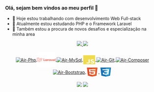### Olá, sejam bem vindos ao meu perfil 👋

- 🔭 Hoje estou trabalhando com desenvolvimento Web Full-stack
- 🌱 Atualmente estou estudando PHP e o Framework Laravel 
- 💬 Também estou a procura de novos desafios e especialização na minha area

<div align="center">
  <a href="https://github.com/AilsonsJunior">
  <img height="180em" src="https://github-readme-stats.vercel.app/api?username=Ailsonsjunior&show_icons=true&theme=dark&include_all_commits=true&count_private=true"/>
  <img height="180em" src="https://github-readme-stats.vercel.app/api/top-langs/?username=Ailsonsjunior&layout=compact&langs_count=7&theme=dark"/>
</div>

<div align="center" style="display: inline_block"><br>
  <img align="center" alt="Ajr-Php" height="30" width="40" src="https://cdn.jsdelivr.net/gh/devicons/devicon/icons/php/php-plain.svg">
  <img align="center" alt="Ajr-Laravel" height="50" width="60" src="https://github.com/devicons/devicon/blob/v2.16.0/icons/laravel/laravel-original-wordmark.svg">
  <img align="center" alt="Ajr-MySql" height="30" width="40" src="https://cdn.jsdelivr.net/gh/devicons/devicon/icons/mysql/mysql-original.svg">
  <img align="center" alt="Ajr-Js" height="30" width="40" src="https://raw.githubusercontent.com/devicons/devicon/master/icons/javascript/javascript-plain.svg">
  <img align="center" alt="Ajr-Git" height="30" width="40" src="https://cdn.jsdelivr.net/gh/devicons/devicon/icons/git/git-plain-wordmark.svg">
  <img align="center" alt="Ajr-Composer" height="30" width="40" src="https://cdn.jsdelivr.net/gh/devicons/devicon/icons/composer/composer-original.svg">
  <img align="center" alt="Ajr-Bootstrap" height="30" width="40" src="https://cdn.jsdelivr.net/gh/devicons/devicon/icons/bootstrap/bootstrap-original-wordmark.svg">
  <img align="center" alt="Ajr-HTML" height="30" width="40" src="https://raw.githubusercontent.com/devicons/devicon/master/icons/html5/html5-original.svg">
  <img align="center" alt="Ajr-CSS" height="30" width="40" src="https://raw.githubusercontent.com/devicons/devicon/master/icons/css3/css3-original.svg">
</div>
<br>
<div align="center"> 
  <a href="https://instagram.com/umargonauta" target="_blank"><img src="https://img.shields.io/badge/-Instagram-%23E4405F?style=for-the-badge&logo=instagram&logoColor=white" target="_blank"></a> 
  <a href="https://www.linkedin.com/in/ailsonjunior/" target="_blank"><img src="https://img.shields.io/badge/-LinkedIn-%230077B5?style=for-the-badge&logo=linkedin&logoColor=white" target="_blank"></a> 
</div>
